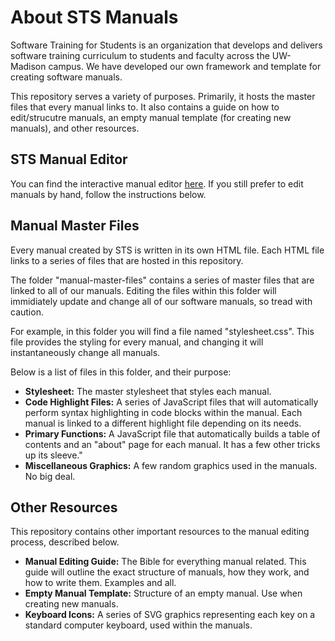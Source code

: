 # About STS Manuals

Software Training for Students is an organization that develops and delivers software training curriculum to students and faculty across the UW-Madison campus. We have developed our own framework and template for creating software manuals.

This repository serves a variety of purposes. Primarily, it hosts the master files that every manual links to. It also contains a guide on how to edit/strucutre manuals, an empty manual template (for creating new manuals), and other resources.

## STS Manual Editor
You can find the interactive manual editor [here](/editor). If you still prefer to edit manuals by hand, follow the instructions below.

## Manual Master Files
Every manual created by STS is written in its own HTML file. Each HTML file links to a series of files that are hosted in this repository.

The folder "manual-master-files" contains a series of master files that are linked to all of our manuals. Editing the files within this folder will immidiately update and change all of our software manuals, so tread with caution.

For example, in this folder you will find a file named "stylesheet.css". This file provides the styling for every manual, and changing it will instantaneously change all manuals. 

Below is a list of files in this folder, and their purpose:

* **Stylesheet:** The master stylesheet that styles each manual.
* **Code Highlight Files:** A series of JavaScript files that will automatically perform syntax highlighting in code blocks within the manual. Each manual is linked to a different highlight file depending on its needs.
* **Primary Functions:** A JavaScript file that automatically builds a table of contents and an "about" page for each manual. It has a few other tricks up its sleeve."
* **Miscellaneous Graphics:** A few random graphics used in the manuals. No big deal.

## Other Resources
This repository contains other important resources to the manual editing process, described below.

* **Manual Editing Guide:** The Bible for everything manual related. This guide will outline the exact structure of manuals, how they work, and how to write them. Examples and all.
* **Empty Manual Template:** Structure of an empty manual. Use when creating new manuals.
* **Keyboard Icons:** A series of SVG graphics representing each key on a standard computer keyboard, used within the manuals.